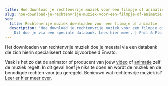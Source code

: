 ```yaml
---
title: Hoe download je rechtenvrije muziek voor een filmpje of animatie?
slug: hoe-download-je-rechtenvrije-muziek-voor-een-filmpje-of-animatie
seo:
  title: Rechtenvrije muziek downloaden voor een filmpje of animatie
  description: "Hoe download je rechtenvrije muziek voor een filmpje of animatie?
    Dit doe je via een speciale databank. Lees hier meer. | Phil & Flo "
---
```

Het downloaden van rechtenvrije muziek doe je meestal via een databank die zich hierin specialiseert zoals bijvoorbeeld Envato.

Vaak is het zo dat de animator of producent van jouw [video](https://www.philenflo.nl/oplossingen/video-laten-maken/) of [animatie](https://www.philenflo.nl/oplossingen/animatie-laten-maken/) zelf de muziek regelt. In dit geval hoef je niks te doen en wordt de muziek en de benodigde rechten voor jou geregeld. Benieuwd wat rechtenvrije muziek is? [Leer er hier meer over](https://www.philenflo.nl/kennisbank/wat-is-rechtenvrije-muziek/).